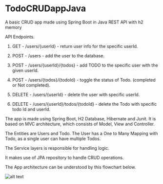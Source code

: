 # TodoCRUDappJava
A basic CRUD app made using Spring Boot in Java REST API with h2 memory

API Endpoints.

1. GET - /users/{userId} - return user info for the specific userId.

2. POST - /users - add the user to the database.

3. POST - /users/{userId}/{todos} - add TODO to the specific user with the given userId.

4. POST - /users/{todos}/{todoId} - toggle the status of Todo. (completed or Not completed).

5. DELETE - /users/{userId} - delete the user with specific userId.

6. DELETE - /users/{userId}/todos/{todoId} - delete the Todo with specific todo Id and userId.

The app is made using Spring Boot, H2 Database, Hibernate and Junit. It is based on MVC architecture, which consists of Model, View and Controller.

The Entities are Users and Todo. The User has a One to Many Mapping with Todo, as a single user can have multiple Todos.

The Service layers is responsible for handling logic.

It makes use of JPA repository to handle CRUD operations.

The App architecture can be understood by this flowchart below.

![alt text](https://i.pinimg.com/originals/69/1c/65/691c65ed531fdbb0037ed5f8192abdd5.jpg)
